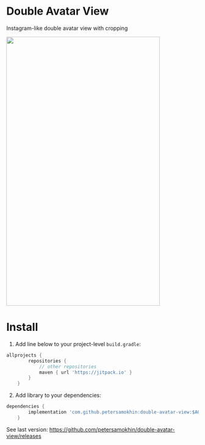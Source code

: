 # Double Avatar View
Instagram-like double avatar view with cropping

<img src="https://petersamokhin.com/files/projects/doubleavatar/demo.gif" width="402" height="705" />

# Install

1. Add line below to your project-level `build.gradle`:
```groovy
allprojects {
		repositories {
			// other repositories
			maven { url 'https://jitpack.io' }
		}
	}
```

2. Add library to your dependencies:
```groovy
dependencies {
		implementation 'com.github.petersamokhin:double-avatar-view:$ACTUAL_VERSION'
	}
```
See last version: https://github.com/petersamokhin/double-avatar-view/releases
